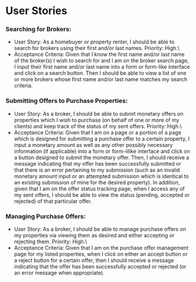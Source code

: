 # User Stories

### Searching for Brokers:
- User Story: As a homebuyer or property renter, I should be able to search for brokers using their first and/or last names. Priority: High.\
- Acceptance Criteria: Given that I know the first name and/or last name of the broker(s) I wish to search for and I am on the broker search page, I input their first name and/or last name into a form or form-like interface and click on a search button. Then I should be able to view a list of one or more brokers whose first name and/or last name matches my search criteria.

### Submitting Offers to Purchase Properties:
- User Story: As a broker, I should be able to submit monetary offers on properties which I wish to purchase (on behalf of one or more of my clients) and keep track of the status of my sent offers. Priority: High.\
- Acceptance Criteria: Given that I am on a page or a portion of a page which is designed for submitting a purchase offer to a certain property, I input a monetary amount as well as any other possibly necessary information (if applicable) into a form or form-lilike interface and click on a button designed to submit the monetary offer. Then, I should receive a message indicating that my offer has been successfully submitted or that there is an error pertaining to my submission (such as an invalid monetary amount input or an attempted submission which is identical to an existing submission of mine for the desired property). In addition, given that I am on the offer status tracking page, when I access any of my sent offers, I should be able to view the status (pending, accepted or rejected) of that particular offer.

### Managing Purchase Offers: 
- User Story: As a broker, I should be able to manage purchase offers on my properties via viewing them as desired and either accepting or rejecting them. Priority: High.\
- Acceptance Criteria: Given that I am on the purchase offer management page for my listed properties, when I click on either an accept button or a reject button for a certain offer, then I should receive a message indicating that the offer has been successfully accepted or rejected (or an error message when appropriate).
